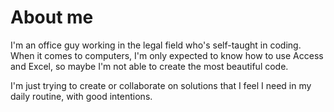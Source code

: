 # About me

I'm an office guy working in the legal field who's self-taught in coding. When it comes to computers, I'm only expected to know how to use Access and Excel, so maybe I'm not able to create the most beautiful code.

I'm just trying to create or collaborate on solutions that I feel I need in my daily routine, with good intentions.

<!---
nonPr0coder/nonPr0coder is a ✨ special ✨ repository because its `README.md` (this file) appears on your GitHub profile.
You can click the Preview link to take a look at your changes.
--->
